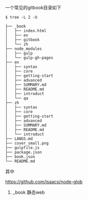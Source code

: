 一个常见的gitbook目录如下

```shell
$ tree -L 2 -U

├── _book
│   ├── index.html
│   ├── en
│   ├── gitbook
│   └── zh
├── node_modules
│   ├── gulp
│   └── gulp-gh-pages
├── en
│   ├── syntax
│   ├── core
│   ├── getting-start
│   ├── advanced
│   ├── SUMMARY.md
│   ├── README.md
│   ├── introduct
│   └── qa
├── zh
│   ├── syntax
│   ├── core
│   ├── getting-start
│   ├── advanced
│   ├── SUMMARY.md
│   ├── README.md
│   └── introduct
├── LANGS.md
├── cover_small.png
├── gulpfile.js
├── package.json
├── book.json
└── README.md

```


其中

https://github.com/isaacs/node-glob

1. _book
  静态web


